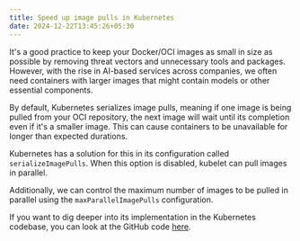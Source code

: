 ```yaml
---
title: Speed up image pulls in Kubernetes
date: 2024-12-22T13:45:26+05:30
---
```


It's a good practice to keep your Docker/OCI images as small in size as possible by removing threat vectors and unnecessary tools and packages. However, with the rise in AI-based services across companies, we often need containers with larger images that might contain models or other essential components.

By default, Kubernetes serializes image pulls, meaning if one image is being pulled from your OCI repository, the next image will wait until its completion even if it's a smaller image.
This can cause containers to be unavailable for longer than expected durations.

Kubernetes has a solution for this in its configuration called `serializeImagePulls`. 
When this option is disabled, kubelet can pull images in parallel.

Additionally, we can control the maximum number of images to be pulled in parallel using the `maxParallelImagePulls` configuration.

If you want to dig deeper into its implementation in the Kubernetes codebase, you can look at the GitHub code [here](https://github.com/kubernetes/kubernetes/blob/80379db5d5f4f9257a07627d5d4caec088db0c59/pkg/kubelet/images/image_manager.go#L65).